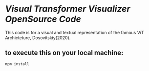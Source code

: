 # *Visual Transformer Visualizer OpenSource Code*

This code is for a visual and textual representation of the famous ViT Archicteture, Dosovitskiy(2020).

## to execute this on your local machine:
```npm install```
